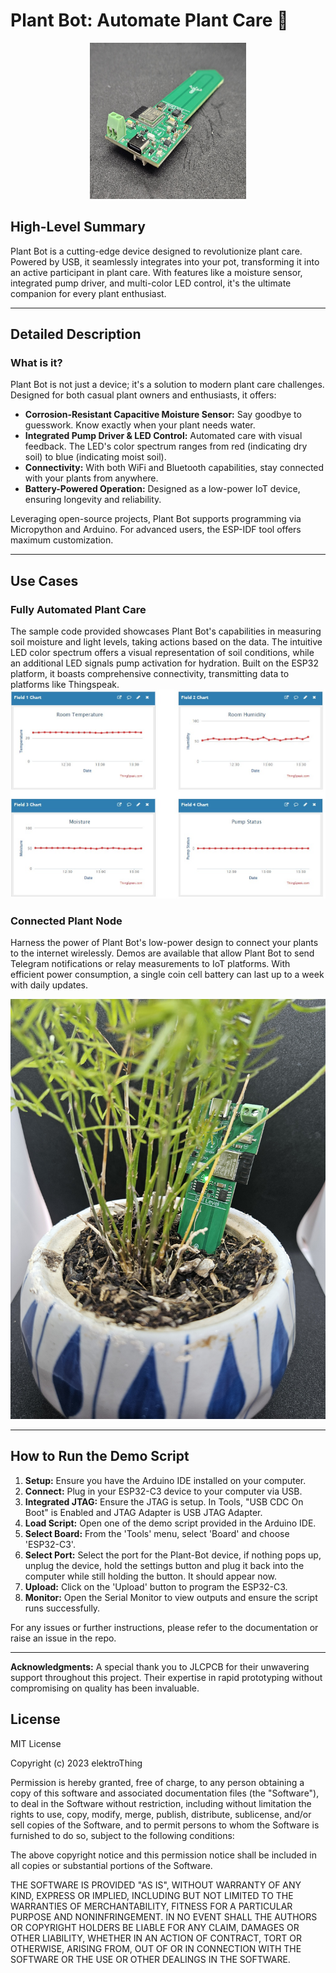# Plant Bot: Automate Plant Care 🌱

<p align="center">
<img src="./images/Top Down.jpg" width="250" height="250"/>
</p>

## High-Level Summary

Plant Bot is a cutting-edge device designed to revolutionize plant care. Powered by USB, it seamlessly integrates into your pot, transforming it into an active participant in plant care. With features like a moisture sensor, integrated pump driver, and multi-color LED control, it's the ultimate companion for every plant enthusiast.

---

## Detailed Description

### What is it?

Plant Bot is not just a device; it's a solution to modern plant care challenges. Designed for both casual plant owners and enthusiasts, it offers:

- **Corrosion-Resistant Capacitive Moisture Sensor:** Say goodbye to guesswork. Know exactly when your plant needs water.
- **Integrated Pump Driver & LED Control:** Automated care with visual feedback. The LED's color spectrum ranges from red (indicating dry soil) to blue (indicating moist soil).
- **Connectivity:** With both WiFi and Bluetooth capabilities, stay connected with your plants from anywhere.
- **Battery-Powered Operation:** Designed as a low-power IoT device, ensuring longevity and reliability.

Leveraging open-source projects, Plant Bot supports programming via Micropython and Arduino. For advanced users, the ESP-IDF tool offers maximum customization.

---

## Use Cases

### Fully Automated Plant Care

The sample code provided showcases Plant Bot's capabilities in measuring soil moisture and light levels, taking actions based on the data. The intuitive LED color spectrum offers a visual representation of soil conditions, while an additional LED signals pump activation for hydration. Built on the ESP32 platform, it boasts comprehensive connectivity, transmitting data to platforms like Thingspeak.
![ A snapshot of the data on Thingspeak showing moisture and light levels.](./images/Thingspeak.jpg)

### Connected Plant Node

Harness the power of Plant Bot's low-power design to connect your plants to the internet wirelessly. Demos are available that allow Plant Bot to send Telegram notifications or relay measurements to IoT platforms. With efficient power consumption, a single coin cell battery can last up to a week with daily updates.

![A screenshot of Telegram notifications or a graph from an IoT platform.](./images/Telegram.jpg)

---

## How to Run the Demo Script

1. **Setup:** Ensure you have the Arduino IDE installed on your computer.
2. **Connect:** Plug in your ESP32-C3 device to your computer via USB.
3. **Integrated JTAG:** Ensure the JTAG is setup. In Tools, "USB CDC On Boot" is Enabled and JTAG Adapter is USB JTAG Adapter.
5. **Load Script:** Open one of the demo script provided in the Arduino IDE.
6. **Select Board:** From the 'Tools' menu, select 'Board' and choose 'ESP32-C3'.
7. **Select Port:** Select the port for the Plant-Bot device, if nothing pops up, unplug the device, hold the settings button and plug it back into the computer while still holding the button. It should appear now.
8. **Upload:** Click on the 'Upload' button to program the ESP32-C3.
9. **Monitor:** Open the Serial Monitor to view outputs and ensure the script runs successfully.


For any issues or further instructions, please refer to the documentation or raise an issue in the repo.

---

**Acknowledgments:** A special thank you to JLCPCB for their unwavering support throughout this project. Their expertise in rapid prototyping without compromising on quality has been invaluable.

## License

MIT License

Copyright (c) 2023 elektroThing

Permission is hereby granted, free of charge, to any person obtaining a copy
of this software and associated documentation files (the "Software"), to deal
in the Software without restriction, including without limitation the rights
to use, copy, modify, merge, publish, distribute, sublicense, and/or sell
copies of the Software, and to permit persons to whom the Software is
furnished to do so, subject to the following conditions:

The above copyright notice and this permission notice shall be included in all
copies or substantial portions of the Software.

THE SOFTWARE IS PROVIDED "AS IS", WITHOUT WARRANTY OF ANY KIND, EXPRESS OR
IMPLIED, INCLUDING BUT NOT LIMITED TO THE WARRANTIES OF MERCHANTABILITY,
FITNESS FOR A PARTICULAR PURPOSE AND NONINFRINGEMENT. IN NO EVENT SHALL THE
AUTHORS OR COPYRIGHT HOLDERS BE LIABLE FOR ANY CLAIM, DAMAGES OR OTHER
LIABILITY, WHETHER IN AN ACTION OF CONTRACT, TORT OR OTHERWISE, ARISING FROM,
OUT OF OR IN CONNECTION WITH THE SOFTWARE OR THE USE OR OTHER DEALINGS IN THE
SOFTWARE.

